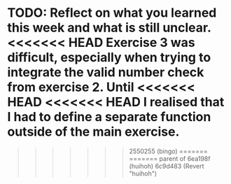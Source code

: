 TODO: Reflect on what you learned this week and what is still unclear.
<<<<<<< HEAD
Exercise 3 was difficult, especially when trying to integrate the valid number check from exercise 2. Until 
<<<<<<< HEAD
<<<<<<< HEAD
I realised that I had to define a separate function outside of the main exercise.
=======
>>>>>>> 2550255 (bingo)
=======
=======
>>>>>>> parent of 6ea198f (huihoh)
>>>>>>> 6c9d483 (Revert "huihoh")
